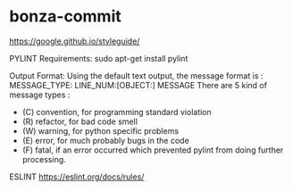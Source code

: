 # bonza-commit

https://google.github.io/styleguide/

PYLINT
Requirements:
sudo apt-get install pylint

Output Format:
   Using the default text output, the message format is :
  MESSAGE_TYPE: LINE_NUM:[OBJECT:] MESSAGE
  There are 5 kind of message types :
  * (C) convention, for programming standard violation
  * (R) refactor, for bad code smell
  * (W) warning, for python specific problems
  * (E) error, for much probably bugs in the code
  * (F) fatal, if an error occurred which prevented pylint from doing
  further processing.


  ESLINT
  https://eslint.org/docs/rules/
